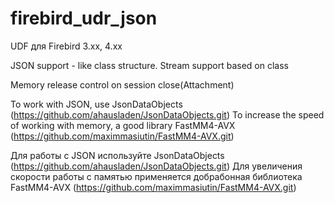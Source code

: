 # firebird_udr_json
UDF для Firebird 3.xx, 4.xx


JSON support - like class structure.
Stream support based on class

Memory release control on session close(Attachment)

To work with JSON, use JsonDataObjects (https://github.com/ahausladen/JsonDataObjects.git)
To increase the speed of working with memory, a good library FastMM4-AVX (https://github.com/maximmasiutin/FastMM4-AVX.git)

Для работы с JSON используйте JsonDataObjects (https://github.com/ahausladen/JsonDataObjects.git)
Для увеличения скорости работы с памятью применяется добрабонная библиотека FastMM4-AVX (https://github.com/maximmasiutin/FastMM4-AVX.git)
